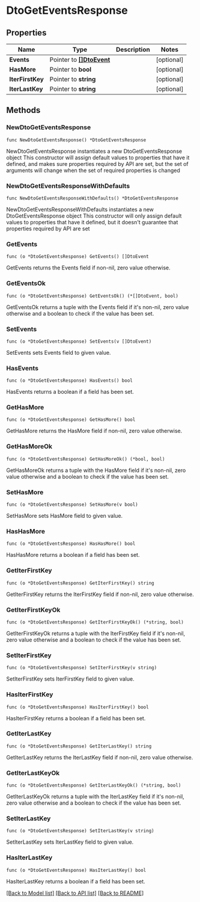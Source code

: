 # DtoGetEventsResponse

## Properties

Name | Type | Description | Notes
------------ | ------------- | ------------- | -------------
**Events** | Pointer to [**[]DtoEvent**](DtoEvent.md) |  | [optional] 
**HasMore** | Pointer to **bool** |  | [optional] 
**IterFirstKey** | Pointer to **string** |  | [optional] 
**IterLastKey** | Pointer to **string** |  | [optional] 

## Methods

### NewDtoGetEventsResponse

`func NewDtoGetEventsResponse() *DtoGetEventsResponse`

NewDtoGetEventsResponse instantiates a new DtoGetEventsResponse object
This constructor will assign default values to properties that have it defined,
and makes sure properties required by API are set, but the set of arguments
will change when the set of required properties is changed

### NewDtoGetEventsResponseWithDefaults

`func NewDtoGetEventsResponseWithDefaults() *DtoGetEventsResponse`

NewDtoGetEventsResponseWithDefaults instantiates a new DtoGetEventsResponse object
This constructor will only assign default values to properties that have it defined,
but it doesn't guarantee that properties required by API are set

### GetEvents

`func (o *DtoGetEventsResponse) GetEvents() []DtoEvent`

GetEvents returns the Events field if non-nil, zero value otherwise.

### GetEventsOk

`func (o *DtoGetEventsResponse) GetEventsOk() (*[]DtoEvent, bool)`

GetEventsOk returns a tuple with the Events field if it's non-nil, zero value otherwise
and a boolean to check if the value has been set.

### SetEvents

`func (o *DtoGetEventsResponse) SetEvents(v []DtoEvent)`

SetEvents sets Events field to given value.

### HasEvents

`func (o *DtoGetEventsResponse) HasEvents() bool`

HasEvents returns a boolean if a field has been set.

### GetHasMore

`func (o *DtoGetEventsResponse) GetHasMore() bool`

GetHasMore returns the HasMore field if non-nil, zero value otherwise.

### GetHasMoreOk

`func (o *DtoGetEventsResponse) GetHasMoreOk() (*bool, bool)`

GetHasMoreOk returns a tuple with the HasMore field if it's non-nil, zero value otherwise
and a boolean to check if the value has been set.

### SetHasMore

`func (o *DtoGetEventsResponse) SetHasMore(v bool)`

SetHasMore sets HasMore field to given value.

### HasHasMore

`func (o *DtoGetEventsResponse) HasHasMore() bool`

HasHasMore returns a boolean if a field has been set.

### GetIterFirstKey

`func (o *DtoGetEventsResponse) GetIterFirstKey() string`

GetIterFirstKey returns the IterFirstKey field if non-nil, zero value otherwise.

### GetIterFirstKeyOk

`func (o *DtoGetEventsResponse) GetIterFirstKeyOk() (*string, bool)`

GetIterFirstKeyOk returns a tuple with the IterFirstKey field if it's non-nil, zero value otherwise
and a boolean to check if the value has been set.

### SetIterFirstKey

`func (o *DtoGetEventsResponse) SetIterFirstKey(v string)`

SetIterFirstKey sets IterFirstKey field to given value.

### HasIterFirstKey

`func (o *DtoGetEventsResponse) HasIterFirstKey() bool`

HasIterFirstKey returns a boolean if a field has been set.

### GetIterLastKey

`func (o *DtoGetEventsResponse) GetIterLastKey() string`

GetIterLastKey returns the IterLastKey field if non-nil, zero value otherwise.

### GetIterLastKeyOk

`func (o *DtoGetEventsResponse) GetIterLastKeyOk() (*string, bool)`

GetIterLastKeyOk returns a tuple with the IterLastKey field if it's non-nil, zero value otherwise
and a boolean to check if the value has been set.

### SetIterLastKey

`func (o *DtoGetEventsResponse) SetIterLastKey(v string)`

SetIterLastKey sets IterLastKey field to given value.

### HasIterLastKey

`func (o *DtoGetEventsResponse) HasIterLastKey() bool`

HasIterLastKey returns a boolean if a field has been set.


[[Back to Model list]](../README.md#documentation-for-models) [[Back to API list]](../README.md#documentation-for-api-endpoints) [[Back to README]](../README.md)


